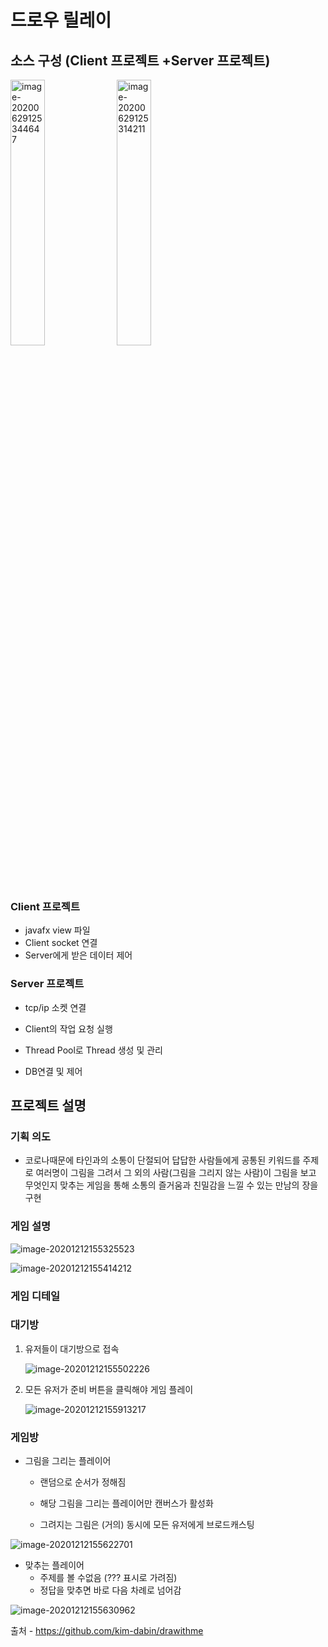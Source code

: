 # 드로우 릴레이

## 소스 구성 (Client 프로젝트 +Server 프로젝트)

<img src="https://tva1.sinaimg.cn/large/007S8ZIlgy1gg90qrfm0xj30my0e4jsh.jpg" alt="image-20200629125344647" width="33%" /> 
<img src="https://tva1.sinaimg.cn/large/007S8ZIlgy1gg90q8rakdj30li0e4jsg.jpg" alt="image-20200629125314211" width="33%" /> 

### Client 프로젝트

- javafx view 파일 
- Client socket 연결
- Server에게 받은 데이터 제어 

### Server 프로젝트 

- tcp/ip 소켓 연결 

- Client의 작업 요청 실행 

- Thread Pool로 Thread 생성 및 관리

- DB연결 및 제어



## 프로젝트 설명

### 기획 의도

- 코로나때문에 타인과의 소통이 단절되어 답답한 사람들에게 공통된 키워드를 주제로 여러명이 그림을 그려서 그 외의 사람(그림을 그리지 않는 사람)이 그림을 보고 무엇인지 맞추는 게임을 통해 소통의 즐거움과 친밀감을 느낄 수 있는 만남의 장을 구현 

### 게임 설명 

![image-20201212155325523](https://tva1.sinaimg.cn/large/0081Kckwgy1gll2swpwg9j321e0u0hdt.jpg)

![image-20201212155414212](https://tva1.sinaimg.cn/large/0081Kckwgy1gll2tqssv4j31x80u0wp0.jpg)



### 게임 디테일

### 대기방

1. 유저들이 대기방으로 접속

   ![image-20201212155502226](https://tva1.sinaimg.cn/large/0081Kckwgy1gll2ukplcoj31dj0ghqe5.jpg)

2. 모든 유저가 준비 버튼을 클릭해야 게임 플레이

   ![image-20201212155913217](https://tva1.sinaimg.cn/large/0081Kckwgy1gll2yxo5qyj31xc0o21eg.jpg)

### 게임방

- 그림을 그리는 플레이어

  - 랜덤으로 순서가 정해짐

  - 해당 그림을 그리는 플레이어만 캔버스가 활성화 
  - 그려지는 그림은 (거의) 동시에 모든 유저에게 브로드캐스팅

![image-20201212155622701](https://tva1.sinaimg.cn/large/0081Kckwgy1gll2vyx75mj31z60oatom.jpg)



- 맞추는 플레이어
  - 주제를 볼 수없음 (??? 표시로 가려짐)
  - 정답을 맞추면 바로 다음 차례로 넘어감

![image-20201212155630962](https://tva1.sinaimg.cn/large/0081Kckwgy1gll2w3t0d0j31z60oa4de.jpg)

출처 - https://github.com/kim-dabin/drawithme
